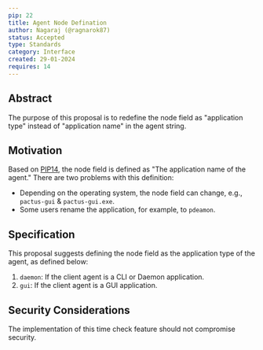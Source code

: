 ```yaml
---
pip: 22
title: Agent Node Defination
author: Nagaraj (@ragnarok87)
status: Accepted
type: Standards
category: Interface
created: 29-01-2024
requires: 14
---
```


## Abstract

The purpose of this proposal is to redefine the node field as "application type" instead of "application name" in the agent string.

## Motivation

Based on [PIP14](./pip-14.md), the node field is defined as "The application name of the agent." There are two problems with this definition:

* Depending on the operating system, the node field can change, e.g., `pactus-gui` & `pactus-gui.exe`.
* Some users rename the application, for example, to `pdeamon`.

## Specification

This proposal suggests defining the node field as the application type of the agent, as defined below:

1. `daemon`: If the client agent is a CLI or Daemon application.
2. `gui`: If the client agent is a GUI application.

## Security Considerations

The implementation of this time check feature should not compromise security.